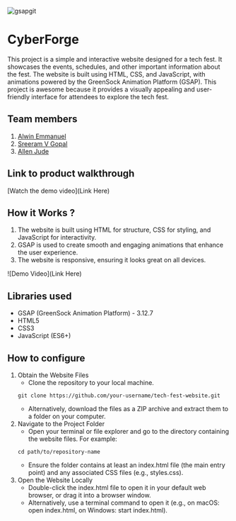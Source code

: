 ![gsapgit](https://github.com/user-attachments/assets/2efe4c19-9871-4f99-b93e-6f3fe612c950)

# CyberForge
This project is a simple and interactive website designed for a tech fest. It showcases the events, schedules, and other important information about the fest. The website is built using HTML, CSS, and JavaScript, with animations powered by the GreenSock Animation Platform (GSAP). This project is awesome because it provides a visually appealing and user-friendly interface for attendees to explore the tech fest.

## Team members
1. [Alwin Emmanuel](https://github.com/Alwin42)
2. [Sreeram V Gopal](https://github.com/Ajallen14)
3. [Allen Jude](https://github.com/SR-005)

## Link to product walkthrough
[Watch the demo video](Link Here)

## How it Works ?
1. The website is built using HTML for structure, CSS for styling, and JavaScript for interactivity.
2. GSAP is used to create smooth and engaging animations that enhance the user experience.
3. The website is responsive, ensuring it looks great on all devices.

![Demo Video](Link Here) 

## Libraries used
- GSAP (GreenSock Animation Platform) -  3.12.7
- HTML5
- CSS3
- JavaScript (ES6+)

## How to configure
1. Obtain the Website Files
   * Clone the repository to your local machine.
   ```
   git clone https://github.com/your-username/tech-fest-website.git
   ```
   * Alternatively, download the files as a ZIP archive and extract them to a folder on your computer.
2. Navigate to the Project Folder
   * Open your terminal or file explorer and go to the directory containing the website files. For example:
   ```
   cd path/to/repository-name
   ```
   * Ensure the folder contains at least an index.html file (the main entry point) and any associated CSS files (e.g., styles.css).
3. Open the Website Locally
   * Double-click the index.html file to open it in your default web browser, or drag it into a browser window.
   * Alternatively, use a terminal command to open it (e.g., on macOS: open index.html, on Windows: start index.html).